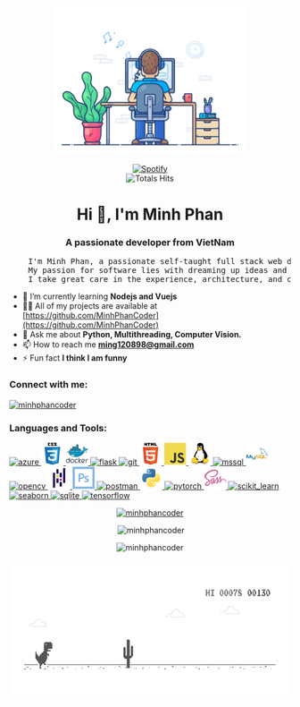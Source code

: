 <!--Header-->
<div align="center" width="50">
<img src="https://github.com/MinhPhanCoder/MinhPhanCoder/blob/main/images/dev-working_rounded.gif?raw=true" href="https://github.com/MinhPhanCoder" alt="CoDiNg RocKs"  width="350"/><br>

[![Spotify](https://spotify-readme.sp-xd.vercel.app/api/spotify)](https://open.spotify.com/playlist/37i9dQZF1DZ06evO2joFaM) <br>
![Totals Hits](https://komarev.com/ghpvc/?username=MinhPhanCoder&style=flat&color=orange&label=PROFILE+VIEWS)
</div>

<!--Intro-->
<h1 align="center">Hi 👋, I'm Minh Phan</h1>
<h3 align="center">A passionate developer from VietNam</h3>
<pre>
    I'm Minh Phan, a passionate self-taught full stack web developer and a freelance Python software engineer from VietNam.
    My passion for software lies with dreaming up ideas and making them come true with elegant interfaces. 
    I take great care in the experience, architecture, and code quality of the things I build.
</pre>

- 🌱 I’m currently learning **Nodejs and Vuejs**
- 👨‍💻 All of my projects are available at [https://github.com/MinhPhanCoder](https://github.com/MinhPhanCoder)
- 💬 Ask me about **Python, Multithreading, Computer Vision.**
- 📫 How to reach me **ming120898@gmail.com**
- ⚡ Fun fact **I think I am funny**

<h3 align="left">Connect with me:</h3>
<p align="left">
<a href="https://dev.to/minhphancoder" target="blank"><img align="center" src="https://raw.githubusercontent.com/rahuldkjain/github-profile-readme-generator/master/src/images/icons/Social/devto.svg" alt="minhphancoder" height="30" width="40" /></a>
</p>
<h3 align="left">Languages and Tools:</h3>

<p align="left"> 
    <a href="https://azure.microsoft.com/en-in/" target="_blank" rel="noreferrer"> <img src="https://www.vectorlogo.zone/logos/microsoft_azure/microsoft_azure-icon.svg" alt="azure" width="40" height="40"/> </a> 
    <a href="https://www.w3schools.com/css/" target="_blank" rel="noreferrer"> <img src="https://raw.githubusercontent.com/devicons/devicon/master/icons/css3/css3-original-wordmark.svg" alt="css3" width="40" height="40"/> </a> 
    <a href="https://www.docker.com/" target="_blank" rel="noreferrer"> <img src="https://raw.githubusercontent.com/devicons/devicon/master/icons/docker/docker-original-wordmark.svg" alt="docker" width="40" height="40"/> </a> 
    <a href="https://flask.palletsprojects.com/" target="_blank" rel="noreferrer"> <img src="https://www.vectorlogo.zone/logos/pocoo_flask/pocoo_flask-icon.svg" alt="flask" width="40" height="40"/> </a> 
    <a href="https://git-scm.com/" target="_blank" rel="noreferrer"> <img src="https://www.vectorlogo.zone/logos/git-scm/git-scm-icon.svg" alt="git" width="40" height="40"/> 
    </a> <a href="https://www.w3.org/html/" target="_blank" rel="noreferrer"> <img src="https://raw.githubusercontent.com/devicons/devicon/master/icons/html5/html5-original-wordmark.svg" alt="html5" width="40" height="40"/> </a> 
    <a href="https://developer.mozilla.org/en-US/docs/Web/JavaScript" target="_blank" rel="noreferrer"> <img src="https://raw.githubusercontent.com/devicons/devicon/master/icons/javascript/javascript-original.svg" alt="javascript" width="40" height="40"/> </a> 
    <a href="https://www.linux.org/" target="_blank" rel="noreferrer"> <img src="https://raw.githubusercontent.com/devicons/devicon/master/icons/linux/linux-original.svg" alt="linux" width="40" height="40"/> </a> 
    <a href="https://www.microsoft.com/en-us/sql-server" target="_blank" rel="noreferrer"> <img src="https://www.svgrepo.com/show/303229/microsoft-sql-server-logo.svg" alt="mssql" width="40" height="40"/> </a> 
    <a href="https://www.mysql.com/" target="_blank" rel="noreferrer"> <img src="https://raw.githubusercontent.com/devicons/devicon/master/icons/mysql/mysql-original-wordmark.svg" alt="mysql" width="40" height="40"/> </a> 
    <a href="https://opencv.org/" target="_blank" rel="noreferrer"> <img src="https://www.vectorlogo.zone/logos/opencv/opencv-icon.svg" alt="opencv" width="40" height="40"/> </a> 
    <a href="https://pandas.pydata.org/" target="_blank" rel="noreferrer"> <img src="https://raw.githubusercontent.com/devicons/devicon/2ae2a900d2f041da66e950e4d48052658d850630/icons/pandas/pandas-original.svg" alt="pandas" width="40" height="40"/> </a> 
    <a href="https://www.photoshop.com/en" target="_blank" rel="noreferrer"> <img src="https://raw.githubusercontent.com/devicons/devicon/master/icons/photoshop/photoshop-line.svg" alt="photoshop" width="40" height="40"/> </a> 
    <a href="https://postman.com" target="_blank" rel="noreferrer"> <img src="https://www.vectorlogo.zone/logos/getpostman/getpostman-icon.svg" alt="postman" width="40" height="40"/> 
    </a> <a href="https://www.python.org" target="_blank" rel="noreferrer"> <img src="https://raw.githubusercontent.com/devicons/devicon/master/icons/python/python-original.svg" alt="python" width="40" height="40"/> </a> 
    <a href="https://pytorch.org/" target="_blank" rel="noreferrer"> <img src="https://www.vectorlogo.zone/logos/pytorch/pytorch-icon.svg" alt="pytorch" width="40" height="40"/> </a> 
    <a href="https://sass-lang.com" target="_blank" rel="noreferrer"> <img src="https://raw.githubusercontent.com/devicons/devicon/master/icons/sass/sass-original.svg" alt="sass" width="40" height="40"/> </a> 
    <a href="https://scikit-learn.org/" target="_blank" rel="noreferrer"> <img src="https://upload.wikimedia.org/wikipedia/commons/0/05/Scikit_learn_logo_small.svg" alt="scikit_learn" width="40" height="40"/> </a> 
    <a href="https://seaborn.pydata.org/" target="_blank" rel="noreferrer"> <img src="https://seaborn.pydata.org/_images/logo-mark-lightbg.svg" alt="seaborn" width="40" height="40"/> </a> 
    <a href="https://www.sqlite.org/" target="_blank" rel="noreferrer"> <img src="https://www.vectorlogo.zone/logos/sqlite/sqlite-icon.svg" alt="sqlite" width="40" height="40"/> </a> 
    <a href="https://www.tensorflow.org" target="_blank" rel="noreferrer"> <img src="https://www.vectorlogo.zone/logos/tensorflow/tensorflow-icon.svg" alt="tensorflow" width="40" height="40"/> </a> 
</p>
<p align="center"> <a href="https://github.com/ryo-ma/github-profile-trophy"><img src="https://github-profile-trophy.vercel.app/?username=minhphancoder" alt="minhphancoder" /></a> </p>
<div align="center">
    <p>&nbsp;<img src="https://github-readme-stats.vercel.app/api?username=minhphancoder&show_icons=true&locale=en" alt="minhphancoder" /></p>
</div>
<div align="center">
    <p><img src="https://github-readme-stats.vercel.app/api/top-langs?username=minhphancoder&show_icons=true&locale=en&layout=compact" alt="minhphancoder" /></p>
</div>
<div align="center">
    <img src="https://github.com/MinhPhanCoder/MinhPhanCoder/blob/main/images/dino_rounded.gif?raw=true" href="https://github.com/MinhPhanCoder" height="250px" width="100%"/><br>
</div>

